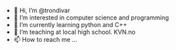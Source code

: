 - 👋 Hi, I’m @trondivar
- 👀 I’m interested in computer science and programming
- 🌱 I’m currently learning python and C++
- 💞️ I’m teaching at local high school. KVN.no
- 📫 How to reach me ...

<!---
trondivar/trondivar is a ✨ special ✨ repository because its `README.md` (this file) appears on your GitHub profile.
You can click the Preview link to take a look at your changes.
--->
